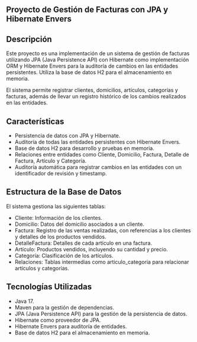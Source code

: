 ## Proyecto de Gestión de Facturas con JPA y Hibernate Envers ##

Descripción
-----------
Este proyecto es una implementación de un sistema de gestión de facturas utilizando JPA (Java Persistence API) con Hibernate como implementación ORM y Hibernate Envers para la auditoría de cambios en las entidades persistentes. Utiliza la base de datos H2 para el almacenamiento en memoria.

El sistema permite registrar clientes, domicilios, artículos, categorías y facturas, además de llevar un registro histórico de los cambios realizados en las entidades.

Características
---------------
- Persistencia de datos con JPA y Hibernate.
- Auditoría de todas las entidades persistentes con Hibernate Envers.
- Base de datos H2 para desarrollo y pruebas en memoria.
- Relaciones entre entidades como Cliente, Domicilio, Factura, Detalle de Factura, Artículo y Categoría.
- Auditoría automática para registrar cambios en las entidades con un identificador de revisión y timestamp.

Estructura de la Base de Datos
------------------------------
El sistema gestiona las siguientes tablas:

- Cliente: Información de los clientes.
- Domicilio: Datos del domicilio asociados a un cliente.
- Factura: Registro de las ventas realizadas, con referencias a los clientes y detalles de los productos vendidos.
- DetalleFactura: Detalles de cada artículo en una factura.
- Artículo: Productos vendidos, incluyendo su cantidad y precio.
- Categoría: Clasificación de los artículos.
- Relaciones: Tablas intermedias como articulo_categoria para relacionar artículos y categorías.

Tecnologías Utilizadas
----------------------
- Java 17.
- Maven para la gestión de dependencias.
- JPA (Java Persistence API) para la gestión de la persistencia de datos.
- Hibernate como proveedor de JPA.
- Hibernate Envers para auditoría de entidades.
- Base de datos H2 para el almacenamiento en memoria.
